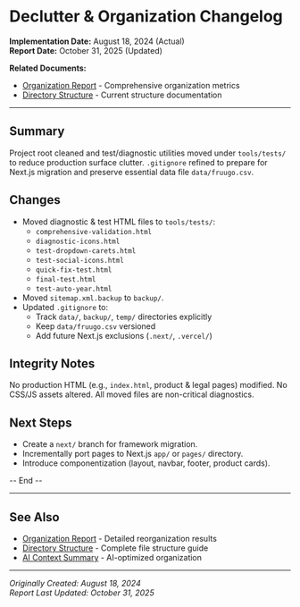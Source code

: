 # Declutter & Organization Changelog

**Implementation Date:** August 18, 2024 (Actual)  
**Report Date:** October 31, 2025 (Updated)

**Related Documents:**
- [Organization Report](ORGANIZATION_REPORT.md) - Comprehensive organization metrics
- [Directory Structure](DIRECTORY_STRUCTURE.md) - Current structure documentation

---

## Summary
Project root cleaned and test/diagnostic utilities moved under `tools/tests/` to reduce production surface clutter. `.gitignore` refined to prepare for Next.js migration and preserve essential data file `data/fruugo.csv`.

## Changes
- Moved diagnostic & test HTML files to `tools/tests/`:
  - `comprehensive-validation.html`
  - `diagnostic-icons.html`
  - `test-dropdown-carets.html`
  - `test-social-icons.html`
  - `quick-fix-test.html`
  - `final-test.html`
  - `test-auto-year.html`
- Moved `sitemap.xml.backup` to `backup/`.
- Updated `.gitignore` to:
  - Track `data/`, `backup/`, `temp/` directories explicitly
  - Keep `data/fruugo.csv` versioned
  - Add future Next.js exclusions (`.next/`, `.vercel/`)

## Integrity Notes
No production HTML (e.g., `index.html`, product & legal pages) modified.
No CSS/JS assets altered.
All moved files are non-critical diagnostics.

## Next Steps
- Create a `next/` branch for framework migration.
- Incrementally port pages to Next.js `app/` or `pages/` directory.
- Introduce componentization (layout, navbar, footer, product cards).

-- End --

---

## See Also

- [Organization Report](ORGANIZATION_REPORT.md) - Detailed reorganization results
- [Directory Structure](DIRECTORY_STRUCTURE.md) - Complete file structure guide
- [AI Context Summary](AI_CONTEXT_SUMMARY.md) - AI-optimized organization

---

*Originally Created: August 18, 2024*  
*Report Last Updated: October 31, 2025*
